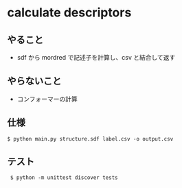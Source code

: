 # calculate descriptors

## やること

- sdf から mordred で記述子を計算し、csv と結合して返す

## やらないこと

- コンフォーマーの計算

## 仕様

```shell
$ python main.py structure.sdf label.csv -o output.csv
```

## テスト

```shell
 $ python -m unittest discover tests
```
